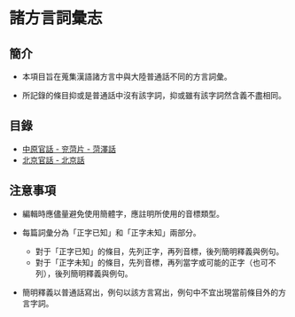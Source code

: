 # 諸方言詞彙志

## 簡介

- 本項目旨在蒐集漢語諸方言中與大陸普通話不同的方言詞彙。

- 所記錄的條目抑或是普通話中沒有該字詞，抑或雖有該字詞然含義不盡相同。

## 目錄

- [中原官話 - 兖菏片 - 菏澤話](heze.md)
- [北京官話 - 北京話](beijing.md)

## 注意事項

- 編輯時應儘量避免使用簡體字，應註明所使用的音標類型。

- 每篇詞彙分為「正字已知」和「正字未知」兩部分。
  - 對于「正字已知」的條目，先列正字，再列音標，後列簡明釋義與例句。
  - 對于「正字未知」的條目，先列音標，再列當字或可能的正字（也可不列），後列簡明釋義與例句。

- 簡明釋義以普通話寫出，例句以該方言寫出，例句中不宜出現當前條目外的方言字詞。
